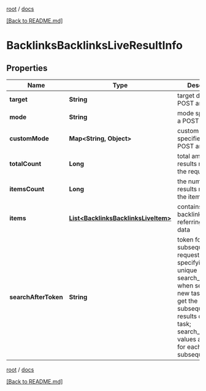 [root](./../ "root") / [docs](./ "docs")

[[Back to README.md]](./../README.md "[Back to README.md]")

# BacklinksBacklinksLiveResultInfo

## Properties

| Name | Type | Description | Notes |
|------------ | ------------- | ------------- | -------------|
|**target** | **String** | target domain in a POST array |  [optional] |
|**mode** | **String** | mode specified in a POST array |  [optional] |
|**customMode** | **Map&lt;String, Object&gt;** | custom mode specified in a POST array |  [optional] |
|**totalCount** | **Long** | total amount of results relevant the request |  [optional] |
|**itemsCount** | **Long** | the number of results returned in the items array |  [optional] |
|**items** | [**List&lt;BacklinksBacklinksLiveItem&gt;**](BacklinksBacklinksLiveItem.md) | contains relevant backlinks and referring domains data |  [optional] |
|**searchAfterToken** | **String** | token for subsequent requests by specifying the unique search_after_token when setting a new task, you will get the subsequent results of the initial task; search_after_token values are unique for each subsequent task |  [optional] |

[root](./../ "root") / [docs](./ "docs")

[[Back to README.md]](./../README.md "[Back to README.md]")